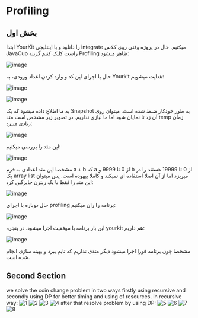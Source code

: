 # Profiling

## بخش اول

ابتدا YourKit را دانلود و با اینتلیجی integrate میکنیم. حال در پروژه وقتی روی کلاس JavaCup راست کلیک کنیم گزینه Profiling ظاهر میشود:

![image](https://github.com/seftaz/Experiment-Profiling/assets/79263953/412ebbb5-740c-45d7-b0ef-3dfa72b16200)

حال با اجرای این کد و وارد کردن اعداد ورودی، به Yourkit هدایت میشویم:

![image](https://github.com/seftaz/Experiment-Profiling/assets/79263953/5405269a-d623-4779-aca3-acc90ee38053)

![image](https://github.com/seftaz/Experiment-Profiling/assets/79263953/cdc2af0e-0759-4983-b466-e1ec13f201d7)

به ما اطلاع داده میشود که یک Snapshot به طور خودکار ضبط شده است. میتوان روی آن زد تا نمایان شود اما ما نیازی نداریم. در تصویر زیر مشخص است متد temp زمان زیادی میبرد:

![image](https://github.com/seftaz/Experiment-Profiling/assets/79263953/7a40dc1e-96c3-4b49-8b6b-8f79adbb0120)

این متد را بررسی میکنیم:

![image](https://github.com/seftaz/Experiment-Profiling/assets/79263953/e96e0ab5-d7f7-4791-9567-0a6e41c38e18)

مشخصا این متد اعدادی به فرم a + b که a از 0 تا 9999 و b از 0 تا 19999 هستند را در یک array list میریزد اما از آن اصلا استفاده ای نمیکند و کاملا بیهوده است. پس میتوان این متد را فقط با یک ریترن جایزگین کرد:

![image](https://github.com/seftaz/Experiment-Profiling/assets/79263953/e95bf8de-083a-4a7f-9fae-06bdf9683a04)

حال دوباره با اجرای profiling برنامه را ران میکنیم:

![image](https://github.com/seftaz/Experiment-Profiling/assets/79263953/25917714-c42f-4c65-a2a2-265a1b66ffa1)

این بار برنامه با موفقیت اجرا میشود. در پنجره yourkit هم داریم:

![image](https://github.com/seftaz/Experiment-Profiling/assets/79263953/c2bd76ec-9457-408e-9b7f-3ce2b07868f7)

مشخصا چون برنامه فورا اجرا میشود دیگر متدی نداریم که تایم ببرد و بهینه سازی انجام شده است.


## Second Section
we solve the coin change problem in two ways firstly using recursive and secondly using DP for better timing and using of resources.
in recursive way:
![1](https://github.com/seftaz/Experiment-Profiling/assets/79265188/f82aa090-60a3-4612-9134-b5dbed98011e)
![2](https://github.com/seftaz/Experiment-Profiling/assets/79265188/f27a1596-af82-470a-9782-234f78c2bf4b)
![3](https://github.com/seftaz/Experiment-Profiling/assets/79265188/c6a1242f-6ade-4d30-b5b5-2cb4a07fa5a3)
![4](https://github.com/seftaz/Experiment-Profiling/assets/79265188/1f9df906-b732-44d8-895d-58687919cc89)
after that resolve problem by using DP:
![5](https://github.com/seftaz/Experiment-Profiling/assets/79265188/14df8118-1103-4d62-8a4a-07ee08635ff6)
![6](https://github.com/seftaz/Experiment-Profiling/assets/79265188/5d372db8-eebb-49dd-82f7-dfe5a50c1601)
![7](https://github.com/seftaz/Experiment-Profiling/assets/79265188/ac21877d-7b4a-4139-8ffd-fbcc534b592f)
![8](https://github.com/seftaz/Experiment-Profiling/assets/79265188/17b7b306-2a5a-4c20-abdd-5f8a5e31c872)
